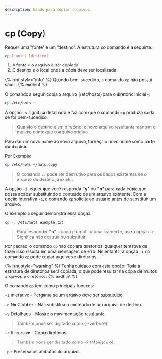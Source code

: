 ```yaml
---
description: Usado para copiar arquivos.
---
```


# cp (Copy)

Requer uma "fonte" e um "destino". A estrutura do comando é a seguinte:

```bash
cp [fonte] [destino]
```

1. A fonte é o arquivo a ser copiado.&#x20;
2. O destino é o local onde a cópia deve ser localizada.

{% hint style="info" %}
Quando bem-sucedido, o comando `cp` não possui saída.&#x20;
{% endhint %}

O comando a seguir copia o arquivo (/etc/hosts) para o diretório inicial `~`:&#x20;

```bash
cp /etc/hots ~
```

A opção `-v`  significa detalhado e faz com que o comando `cp` produza saída se for bem-sucedido.&#x20;

> Quando o destino é um diretório, o novo arquivo resultante mantém o mesmo nome que o arquivo original.

Para dar um novo nome ao novo arquivo, forneça o novo nome como parte do destino.&#x20;

Por Exemplo:&#x20;

```bash
cp /etc/hots ~/hots.copy
```

> O comando `cp` pode ser destrutivo para os dados existentes se o arquivo de destino já existir.

A opção `-i` requer que você responda **"y"** ou **"n"** para cada cópia que possa acabar substituindo o conteúdo de um arquivo existente. Com a opção interativa `-i`, o comando `cp` solicita ao usuário antes de substituir um arquivo.&#x20;

O exemplo a seguir demonstra essa opção:&#x20;

```bash
cp -i /etc/hots exemple.txt
```

> Para responder **"n"** a cada prompt automaticamente, use a opção `-n`. Significa não destruir ou substituir.&#x20;

Por padrão, o comando `cp` não copiará diretórios; qualquer tentativa de fazer isso resulta em uma mensagem de erro. No entanto, a opção `-r` do comando `cp` pode copiar arquivos e diretórios.

{% hint style="warning" %}
Tenha cuidado com esta opção: Toda a estrutura de diretórios será copiada, o que pode resultar na cópia de muitos arquivos e diretórios.
{% endhint %}

O comando `cp` tem como principais funcoes:&#x20;

`-i` Interativo - Pergunte se um arquivo deve ser substituído.

`-n` No Clobber - Não substitua o conteúdo de um arquivo de destino.&#x20;

`-v` Detalhado -  Mostre a movimentação resultante.&#x20;

> Também pode ser digitado como (--verbose)

`-r` Recursive - Copia diretórios.&#x20;

> Também pode ser digitado como -R (Maiúsculo).&#x20;

`-p` - Preserva os atributos do arquivo.
